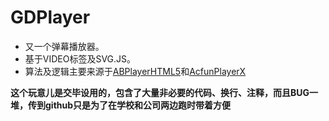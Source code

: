 GDPlayer
========
- 又一个弹幕播放器。
- 基于VIDEO标签及SVG.JS。
- 算法及逻辑主要来源于[ABPlayerHTML5](https://github.com/jabbany/ABPlayerHTML5)和[AcfunPlayerX](http://www.acfun.tv/)

**这个玩意儿是交毕设用的，包含了大量非必要的代码、换行、注释，而且BUG一堆，传到github只是为了在学校和公司两边跑时带着方便**
